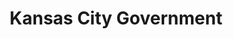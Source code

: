 ---
title: Kansas City Government
state: Missouri
description: The data is supplied by the Kansas City Government.
logo: https://upload.wikimedia.org/wikipedia/en/4/4d/Kcmoseal.gif
---